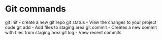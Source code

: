 # Git commands

git init - create a new git repo
git status - View the changes to your project code
git add - Add files to staging area
git commit - Creates a new commit with files from staging area
git log - View recent commits